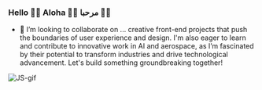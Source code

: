 ### Hello 👋🏾  Aloha 👋🏾  مرحبا  👋🏾

- 👯 I’m looking to collaborate on ... creative front-end projects that push the boundaries of user experience and design. I'm also eager to learn and contribute to innovative work in AI and aerospace, as I’m fascinated by their potential to transform industries and drive technological advancement. Let's build something groundbreaking together!

![JS-gif](https://media2.giphy.com/media/l46ChKeGsmsfE3Un6/source.gif)
<!--
**AlekiChrome/AlekiChrome** is a ✨ _special_ ✨ repository because its `README.md` (this file) appears on your GitHub profile.

Here are some ideas to get you started:

- 🔭 I’m currently working on ... 
- 🌱 I’m currently learning ... 
- 👯 I’m looking to collaborate on ... Incorporating UX/UI design with development
- 🤔 I’m looking for help with ...
- 💬 Ask me about ...
- 📫 How to reach me: ...
- 😄 Pronouns: ...
- ⚡ Fun fact: ...
-->
